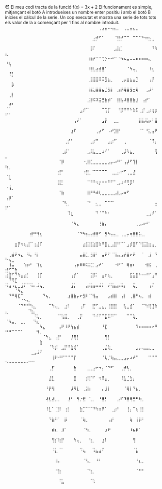 :smiling_imp:
El meu codi tracta de la funció f(x) = 3x + 2
El funcionament es simple, mitjançant el botó A introdueixes un nombre enter positiu i amb el botó B inicies el càlcul de la serie. Un cop executat et mostra una serie de tots tots els valor de la x començant per 1 fins al nombre introduit.
⠀⠀⠀⠀⠀⠀⠀⠀⠀⠀⠀⠀⠀⠀⠀⠀⠀⠀⠀⠀⠀⠀⠀⠀⠀⠀⠀⠀⠀⠀⢀⣠⣤⠤⢤⣄⡀⠀⢀⣀⣤⣄⣀⠀⠀⠀⠀⠀⠀⠀⠀⠀⠀⠀⠀⠀⠀⠀⠀⠀⠀
⠀⠀⠀⠀⠀⠀⠀⠀⠀⠀⠀⠀⠀⠀⠀⠀⠀⠀⠀⠀⠀⠀⠀⠀⠀⠀⠀⠀⣠⡾⠋⠁⠀⠀⠀⠈⣿⡞⠉⠉⠀⠉⠉⠉⠓⠶⣦⣀⠀⠀⠀⠀⠀⠀⠀⠀⠀⠀⠀⠀⠀
⠀⠀⠀⠀⠀⠀⠀⠀⠀⠀⠀⠀⠀⠀⠀⠀⠀⠀⠀⠀⠀⠀⠀⠀⠀⠀⠀⢸⠏⠀⠀⠀⠀⠀⠀⣠⣷⡁⠀⠀⠀⠀⠀⠀⠀⠀⠀⠙⠳⣆⠀⠀⠀⠀⠀⠀⠀⠀⠀⠀⠀
⠀⠀⠀⠀⠀⠀⠀⠀⠀⠀⠀⠀⠀⠀⠀⠀⠀⠀⠀⠀⠀⠀⠀⠀⠀⠀⠀⣿⡞⠉⠉⢉⡑⠒⠚⠉⠈⠳⠦⣤⠤⠤⠶⠶⠶⠶⣄⠀⠀⠘⢧⠀⠀⠀⠀⠀⠀⠀⠀⠀⠀
⠀⠀⠀⠀⠀⠀⠀⠀⠀⠀⠀⠀⠀⠀⠀⠀⠀⠀⠀⠀⠀⠀⠀⠀⠀⠀⠀⢿⣇⣴⣾⣿⠁⠀⠀⠀⠀⠀⠀⠈⠳⢤⡀⠀⠀⠀⠸⣆⠀⠀⠸⡇⠀⠀⠀⠀⠀⠀⠀⠀⠀
⠀⠀⠀⠀⠀⠀⠀⠀⠀⠀⠀⠀⠀⠀⠀⠀⠀⠀⠀⠀⠀⠀⠀⠀⠀⠀⠀⣸⣿⣿⠿⠭⣻⣦⡀⠀⠀⢀⡤⣶⣦⣤⣙⠀⠀⠀⢠⡟⠀⠀⠀⡷⠀⠀⠀⠀⠀⠀⠀⠀⠀
⠀⠀⠀⠀⠀⠀⠀⠀⠀⠀⠀⠀⠀⠀⠀⠀⠀⠀⠀⠀⠀⠀⠀⠀⠀⠀⠀⣿⣅⣿⣿⣦⣈⣻⡇⠀⣰⡟⢿⣿⣻⣒⢿⠀⠀⢀⡼⠃⠀⠀⢀⡇⠀⠀⠀⠀⠀⠀⠀⠀⠀
⠀⠀⠀⠀⠀⠀⠀⠀⠀⠀⠀⠀⠀⠀⠀⠀⠀⠀⠀⠀⠀⠀⠀⠀⠀⠀⢀⣽⠯⠽⣭⣛⣷⡾⠁⠀⣿⣧⠼⣿⣿⣷⣸⠀⢠⡞⠁⠀⠀⢀⡾⠃⠀⠀⠀⠀⠀⠀⠀⠀⠀
⠀⠀⠀⠀⠀⠀⠀⠀⠀⠀⠀⠀⠀⠀⠀⠀⠀⠀⠀⠀⠀⠀⠀⠀⣠⠞⠉⠀⠀⠀⠀⠉⢩⡏⠀⠀⠘⡿⠛⠛⠓⠷⠯⢀⡞⢀⡴⢶⡶⠋⠁⠀⠀⠀⠀⠀⠀⠀⠀⠀⠀
⠀⠀⠀⠀⠀⠀⠀⠀⠀⠀⠀⠀⠀⠀⠀⠀⠀⠀⠀⠀⠀⠀⢠⠞⠁⠀⠀⠀⠀⠀⠀⣠⡟⠀⠀⣀⡀⠀⠀⠀⠀⠀⠀⣿⣧⢯⡶⠃⣿⠀⠀⠀⠀⠀⠀⠀⠀⠀⠀⠀⠀
⠀⠀⠀⠀⠀⠀⠀⠀⠀⠀⠀⠀⠀⠀⠀⠀⠀⠀⠀⠀⠀⣰⠏⠀⠀⠀⠀⠀⠀⢀⡴⠋⠀⠠⠞⣹⡟⠀⠀⠀⠀⠀⠀⠈⠁⠘⣅⣤⠟⠀⠀⠀⠀⠀⠀⠀⠀⠀⠀⠀⠀
⠀⠀⠀⠀⠀⠀⠀⠀⠀⠀⠀⠀⠀⠀⠀⠀⠀⠀⠀⢀⡞⠃⠀⠀⠀⠀⠀⢀⡴⠛⠀⠀⠀⣠⡴⠋⠀⠀⢀⠀⠀⠀⠀⠀⠀⠀⠈⠻⡄⠀⠀⠀⠀⠀⠀⠀⠀⠀⠀⠀⠀
⠀⠀⠀⠀⠀⠀⠀⠀⠀⠀⠀⠀⠀⠀⠀⠀⠀⠀⢀⡾⠁⠀⠀⠀⠀⠀⢀⡼⣧⣀⣀⠴⠊⠁⠀⠀⠀⢀⡼⠳⣦⡀⠀⠀⠀⠀⠀⠀⢻⡄⠀⠀⠀⠀⠀⠀⠀⠀⠀⠀⠀
⠀⠀⠀⠀⠀⠀⠀⠀⠀⠀⠀⠀⠀⠀⠀⠀⠀⠈⡿⠀⠀⠀⠀⠀⠀⠐⣸⣏⣀⣀⣀⣀⣀⣠⡤⠴⠛⠁⢠⡼⠋⢹⡇⠀⠀⠀⠀⠀⠀⢷⡀⠀⠀⠀⠀⠀⠀⠀⠀⠀⠀
⠀⠀⠀⠀⠀⠀⠀⠀⠀⠀⠀⠀⠀⠀⠀⠀⠀⣾⠃⠀⠀⠀⠀⠀⠀⠰⣿⡀⠉⠉⠉⠉⠉⠀⢀⣀⡤⠖⠋⢀⣀⣼⠀⠀⠀⠀⠀⠀⠀⠈⣇⠀⠀⠀⠀⠀⠀⠀⠀⠀⠀
⠀⠀⠀⠀⠀⠀⠀⠀⠀⠀⠀⠀⠀⠀⠀⠀⠀⣿⡃⠀⠀⠀⠀⠀⠀⠀⠈⠙⠛⠲⡖⠒⠒⠛⠋⠁⣠⠴⠚⢛⡿⠃⠀⠀⠀⠀⠀⠀⠀⠐⢸⡀⠀⠀⠀⠀⠀⠀⠀⠀⠀
⠀⠀⠀⠀⠀⠀⠀⠀⠀⠀⠀⠀⠀⠀⠀⠀⠀⠈⣷⠀⠀⠀⠀⠀⠀⠀⢸⡟⠛⠾⢇⣀⣀⣀⣀⣠⣇⡤⠶⠋⠀⠀⠀⠀⠀⠀⠀⠀⠀⢠⡿⠁⠀⠀⠀⠀⠀⠀⠀⠀⠀
⠀⠀⠀⠀⠀⠀⠀⠀⠀⠀⠀⠀⠀⠀⠀⠀⠀⠀⠈⢧⡀⠀⠀⠀⠀⠀⠈⠃⠀⣄⣀⠀⠉⠉⠉⠀⠀⠀⠀⠀⠀⠀⠀⠀⠀⠀⠀⠀⣤⠟⠁⠀⠀⠀⠀⠀⠀⠀⠀⠀⠀
⠀⠀⠀⠀⠀⠀⠀⠀⠀⠀⠀⠀⠀⠀⠀⠀⠀⠀⠀⠀⠹⣆⠀⠀⠀⠀⠀⠀⠀⠙⠈⠉⠓⠂⠀⠀⠀⠀⠀⠀⠀⠀⠀⠀⠀⢀⣠⠞⠁⠀⠀⠀⠀⠀⠀⠀⠀⠀⠀⠀⠀
⠀⠀⠀⠀⠀⠀⠀⠀⠀⠀⠀⠀⠀⠀⠀⠀⠀⠀⠀⠀⠀⠈⠳⣄⠀⠀⠀⠀⠀⠀⢘⣷⡄⠀⠀⠀⠀⠀⠀⠀⠀⠀⢀⣠⠴⠚⠁⠀⠀⠀⠀⠀⠀⠀⠀⠀⠀⠀⠀⠀⠀
⠀⠀⠀⠀⠀⠀⠀⠀⣾⠛⢻⣆⠀⠀⠀⠀⠀⠀⠀⠀⠀⠀⠀⠈⠙⠳⣦⣤⣾⣿⠋⠀⣻⠳⣤⣄⡀⢀⣀⡤⢶⣿⣿⣥⣀⠀⠀⠀⠀⠀⠀⠀⠀⠀⠀⠀⠀⠀⠀⠀⠀
⠀⠀⠀⣶⡟⠲⢦⣼⠉⢰⣼⠏⠀⠀⠀⠀⠀⠀⠀⠀⠀⠀⠀⠀⠀⣴⣯⣿⣵⣿⠷⠛⣿⣄⣠⣿⠛⠉⠁⣠⡾⣿⠋⠙⣯⣽⣶⣤⡀⠀⠀⠀⠀⠀⠀⠀⠀⠀⠀⠀⠀
⠀⢀⣾⠟⠲⣄⠀⠻⡄⠘⡇⠀⠀⠀⠀⠀⠀⠀⠀⠀⠀⠀⠀⠀⣤⣿⣁⢘⣿⠃⠀⣤⠟⠋⠈⢹⣤⣠⡞⣿⠖⠟⠀⠀⠁⠀⣸⠀⠙⠓⢦⣀⠀⠀⠀⠀⠀⠀⠀⠀⠀
⠀⢸⣤⠀⠀⠀⢱⡶⠃⠀⢹⣆⠀⠀⠀⠀⠀⠀⠀⠀⠀⠀⢠⡶⠿⠿⢭⣍⡁⣠⠞⠁⠀⠀⠀⠐⠟⠉⠀⢿⣶⠆⠀⠀⠀⢺⣯⠀⢀⣾⡋⠉⣷⠀⠀⠀⠀⠀⠀⠀⠀
⣴⣿⠋⠙⠳⣤⣴⡃⠀⠀⢸⡏⠀⠀⠀⠀⠀⠀⠀⠀⠀⢠⡞⠁⠀⠀⠀⢨⡿⠅⠀⣤⠖⢦⡀⠀⠀⠀⠀⠀⣯⣥⣿⠓⠒⠚⠋⣠⠛⠀⠙⠻⣏⠀⠀⠀⠀⠀⠀⠀⠀
⠻⣴⠰⣆⣀⣸⠏⠉⠻⠆⠼⢦⡀⠀⠀⠀⠀⠀⠀⠀⠀⣸⡅⠀⠀⠀⣴⢿⣶⠶⠾⠇⠀⠞⢻⣦⡶⠿⡆⠀⠀⢯⡀⠀⠀⠀⢰⠏⠀⠀⠀⠀⠈⠳⣄⠀⠀⠀⠀⠀⠀
⠀⠙⠛⢿⣏⠉⠀⠀⠀⠀⠀⠀⠙⢦⡀⠀⠀⠀⠀⠀⣰⣿⣷⡤⠖⣻⠇⠉⢻⣤⠀⠀⠀⣠⣾⣿⠀⢠⡇⠀⢀⣿⠛⢦⡀⠀⣾⠀⠀⠀⠀⠀⠀⠀⠈⠑⢦⠀⠀⠀⠀
⠀⠀⠀⠀⠈⠙⠛⠛⠳⣄⠀⠀⠀⠀⠉⠳⢤⡀⠀⣰⠇⠀⠀⠀⢠⠏⠀⠀⣟⠋⣀⣄⡀⢸⣿⣿⠀⠀⢧⣀⣾⠁⠀⠀⠉⠳⢿⣹⠷⣄⠀⠀⠀⠀⠀⠀⠈⢳⡄⠀⠀
⠀⠀⠀⠀⠀⠀⠀⠀⠀⠘⢧⡀⠀⠀⠀⠀⠀⠉⢳⣿⡀⠀⠀⢀⡟⠀⠀⠀⠙⠚⠋⠉⣯⠿⠛⠉⠀⠀⠀⠉⠉⢷⡀⠀⠀⠀⠀⠀⠀⠈⠳⣤⡀⠀⣀⡀⠀⠀⠙⣆⠀
⠀⠀⠀⠀⠀⠀⠀⠀⠀⠀⠀⠳⣄⠀⠀⠀⠀⢠⠟⠸⠟⢳⣦⣾⠀⠀⠀⠀⠀⠀⠀⠘⣏⠀⠀⠀⠀⠀⠀⠀⠀⠀⠹⠶⠶⠶⠶⠖⠛⠛⠛⠉⠉⠉⠁⠀⠀⠀⠀⢻⡀
⠀⠀⠀⠀⠀⠀⠀⠀⠀⠀⠀⠀⠈⠳⣄⠀⢠⡟⠀⠀⠀⡸⢿⡇⠀⠀⠀⠀⠀⠀⠀⠀⢻⡇⠀⠀⠀⠀⠀⠀⠀⠀⠀⠀⠀⠀⠀⠀⠀⠀⠀⠀⠀⠀⠀⠀⠀⠀⠀⠀⣷
⠀⠀⠀⠀⠀⠀⠀⠀⠀⠀⠀⠀⠀⠀⠈⠳⡾⠀⣠⡟⠛⣷⢾⠁⠀⠀⠀⠀⠀⠀⠀⢀⣬⢷⡀⠀⠀⠀⠀⠀⠀⠀⣠⡤⢤⣤⣄⣀⠀⠀⠀⠀⠀⠀⠀⠀⠀⢀⣠⠼⠋
⠀⠀⠀⠀⠀⠀⠀⠀⠀⠀⠀⠀⠀⠀⠀⢸⠟⠚⠋⠉⠉⠉⡏⠀⠀⠀⠀⠀⠀⠀⠀⠈⢧⡈⢷⣤⣀⣀⣠⡤⠴⠞⠉⠀⠀⠀⠉⠉⠉⠑⠒⠒⠒⠒⠒⠒⠊⠉⠁⠀⠀
⠀⠀⠀⠀⠀⠀⠀⠀⠀⠀⠀⠀⠀⠀⢀⡏⠀⠀⠀⠀⠀⠀⣷⠀⠀⠀⢀⣀⣠⠖⠲⡄⠈⠙⠋⠀⠀⢀⡾⢧⡀⠀⠀⠀⠀⠀⠀⠀⠀⠀⠀⠀⠀⠀⠀⠀⠀⠀⠀⠀⠀
⠀⠀⠀⠀⠀⠀⠀⠀⠀⠀⠀⠀⠀⠀⣼⣇⠀⠀⠀⠀⠀⠀⣿⠀⠀⠀⡾⡏⠋⠀⠲⠿⣤⡀⠀⠀⠀⠸⣧⣈⣳⡄⠀⠀⠀⠀⠀⠀⠀⠀⠀⠀⠀⠀⠀⠀⠀⠀⠀⠀⠀
⠀⠀⠀⠀⠀⠀⠀⠀⠀⠀⠀⠀⠀⠘⡟⢻⠀⠀⠀⠀⠀⡼⠻⣇⠀⢀⣽⡆⠀⠀⠀⡄⣸⡇⠀⠀⠀⠀⠈⢿⡇⠙⣦⡀⠀⠀⠀⠀⠀⠀⠀⠀⠀⠀⠀⠀⠀⠀⠀⠀⠀
⠀⠀⠀⠀⠀⠀⠀⠀⠀⠀⠀⠀⠀⢼⣇⣼⣀⡀⠀⠀⣸⠃⠀⢻⡐⣟⠀⢁⡀⠀⠘⣿⡃⠀⠀⠀⣠⠏⠹⣿⢿⣛⠛⢷⡀⠀⠀⠀⠀⠀⠀⠀⠀⠀⠀⠀⠀⠀⠀⠀⠀
⠀⠀⠀⠀⠀⠀⠀⠀⠀⠀⠀⠀⠀⠸⣇⠁⢈⡿⠀⢰⡇⠀⠀⠀⣷⡉⠉⠉⠙⠳⠶⠟⠁⠀⢀⡴⠃⠀⠀⢸⡄⠉⢦⢸⡇⠀⠀⠀⠀⠀⠀⠀⠀⠀⠀⠀⠀⠀⠀⠀⠀
⠀⠀⠀⠀⠀⠀⠀⠀⠀⠀⠀⠀⠀⠀⠙⣷⠛⠁⠀⡿⠀⠀⠀⠀⠈⢷⡀⠀⠀⠀⠀⠀⠀⢠⡞⠀⠀⠀⠀⠀⢷⠀⢸⡿⠃⠀⠀⠀⠀⠀⠀⠀⠀⠀⠀⠀⠀⠀⠀⠀⠀
⠀⠀⠀⠀⠀⠀⠀⠀⠀⠀⠀⠀⠀⠀⠀⣾⣆⠀⣸⠁⠀⠀⠀⠀⠀⠈⢳⡀⠀⠀⠀⠀⣰⠟⠀⠀⠀⠀⠀⠀⠸⣦⡿⠁⠀⠀⠀⠀⠀⠀⠀⠀⠀⠀⠀⠀⠀⠀⠀⠀⠀
⠀⠀⠀⠀⠀⠀⠀⠀⠀⠀⠀⠀⠀⠀⠀⢻⡎⢷⡟⠀⠀⠀⠳⢤⡀⠀⠀⢳⡀⠀⠀⣰⠇⠀⠀⠀⠀⠀⠀⠀⠀⢻⠀⠀⠀⠀⠀⠀⠀⠀⠀⠀⠀⠀⠀⠀⠀⠀⠀⠀⠀
⠀⠀⠀⠀⠀⠀⠀⠀⠀⠀⠀⠀⠀⠀⠀⠘⣇⠈⠁⠀⠀⠀⠀⠀⠙⢦⠀⠀⠹⣦⣴⠋⠀⠀⠀⠀⠀⠀⠀⠀⠀⠈⣧⠀⠀⠀⠀⠀⠀⠀⠀⠀⠀⠀⠀⠀⠀⠀⠀⠀⠀
⠀⠀⠀⠀⠀⠀⠀⠀⠀⠀⠀⠀⠀⠀⠀⠀⢸⡄⠀⠀⠀⠀⠀⠀⠀⠈⢣⡀⠀⠘⠃⠀⠀⠀⠀⠀⠀⠀⠀⠀⠀⠀⠘⣆⡀⠀⠀⠀⠀⠀⠀⠀⠀⠀⠀⠀⠀⠀⠀⠀⠀
⠀⠀⠀⠀⠀⠀⠀⠀⠀⠀⠀⠀⠀⠀⠀⠀⠘⣷⠀⠀⠀⠀⠀⠀⠀⠀⠈⢳⡀⠀⠀⠀⠀⠀⠀⠀⠀⠀⠀⠀⠀⠀⠈⠛⠃⠀⠀⠀⠀⠀⠀⠀⠀⠀⠀⠀⠀⠀⠀⠀⠀
⠀⠀⠀⠀⠀⠀⠀⠀⠀⠀⠀⠀⠀⠀⠀⠀⠀⠘⣧⠀⠀⠀⠀⠀⠀⠀⠀⠈⠳⠀⠀⠀⠀⠀⠀⠀⠀⠀⠀⠀⠀⠀⠀⠀⠀⠀⠀⠀⠀⠀⠀⠀⠀⠀⠀⠀⠀⠀⠀⠀⠀
